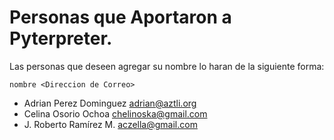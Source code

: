 # Personas que Aportaron a Pyterpreter.


Las personas que deseen agregar su nombre lo haran de la siguiente forma: 


```
nombre <Direccion de Correo>
```

* Adrian Perez Dominguez <adrian@aztli.org>
* Celina Osorio Ochoa <chelinoska@gmail.com>
* J. Roberto Ramírez M. <aczella@gmail.com>
